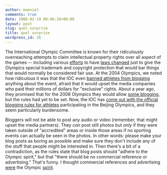 ```yaml
---
author: maeniel
comments: true
date: 2008-02-19 00:46:10+00:00
layout: post
slug: quel-surprise
title: quel surprise
wordpress_id: 26
---
```


The International Olympic Committee is known for their ridiculously overreaching attempts to claim intellectual property rights over all aspect of the games -- including various [efforts](http://www.techdirt.com/articles/20071009/011050.shtml) to have [laws changed](http://www.techdirt.com/articles/20070305/092327.shtml) just to give the Olympics special trademark and copyright protection that would bar things that would normally be considered fair use. At the 2004 Olympics, we noted how ridiculous it was that the IOC even [banned athletes from blogging](http://www.techdirt.com/articles/20040819/2352209.shtml) anything about the event, afraid that it would upset the media companies who paid their millions of dollars for "exclusive" rights. About a year ago, they promised that for the 2008 Olympics they would allow [some blogging](http://www.techdirt.com/articles/20070208/075030.shtml), but the rules had yet to be set.  Now, the IOC has [come out with the official blogging rules for athletes](http://www.internetnews.com/breakingnews/article.php/3728426) participating in the Beijing Olympics, and they seem particularly burdensome.

Bloggers will not be able to post any audio or video (remember, that might upset the media partners).  They _can_ post still photos but _only_ if they were taken outside of "accredited" areas or inside those areas if no sporting events can actually be seen in the photos. In other words: please make your blog posts as boring as possible and make sure they don't include any of the stuff that people might be interested in. Then there's a bit of a contradiction, as the rules state that blog posts should "adhere to the Olympic spirit," but that "there should be no commercial reference or advertising." That's funny. I thought commercial references and advertising [were](http://www.techdirt.com/articles/20070426/105009.shtml) the Olympic [spirit](http://www.techdirt.com/articles/20060116/1029257.shtml).


